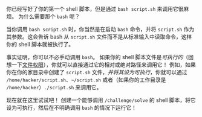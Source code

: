 你已经写好了你的第一个 shell 脚本，但是通过 `bash script.sh` 来调用它很麻烦。
为什么需要那个 `bash` 呢？

当你调用 `bash script.sh` 时，你当然是在启动 `bash` 命令，并将 `script.sh` 作为其参数。这会告诉 bash 从 `script.sh` 文件而不是从标准输入中读取命令，这样你的 shell 脚本就被执行了。

事实证明，你可以不必手动调用 `bash`。
如果你的 shell 脚本文件是*可执行的*（回想一下[文件权限](../permissions)），你就可以直接通过它的相对或绝对路径来调用它！
例如，如果你在你的家目录中创建了 `script.sh` 文件，*并将其设为可执行*，你就可以通过 `/home/hacker/script.sh`、`~/script.sh` 或者（如果你的工作目录是 `/home/hacker`）`./script.sh` 来调用它。

现在就在这里试试吧！
创建一个能够调用 `/challenge/solve` 的 shell 脚本，将它设为可执行，然后在不明确调用 `bash` 的情况下运行它！
